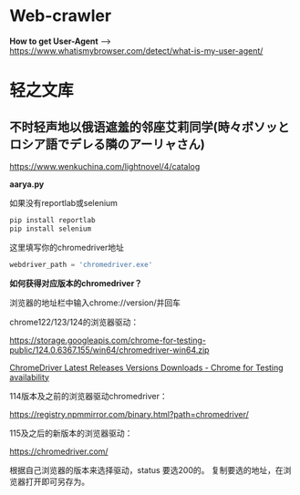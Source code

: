 # Web-crawler
**How to get User-Agent**
--> https://www.whatismybrowser.com/detect/what-is-my-user-agent/

# 轻之文库
## 不时轻声地以俄语遮羞的邻座艾莉同学(時々ボソッとロシア語でデレる隣のアーリャさん)

https://www.wenkuchina.com/lightnovel/4/catalog

**aarya.py**

如果没有reportlab或selenium

```python
pip install reportlab
pip install selenium
```

这里填写你的chromedriver地址

```python
webdriver_path = 'chromedriver.exe'
```

**如何获得对应版本的chromedriver？**

浏览器的地址栏中输入chrome://version/并回车

chrome122/123/124的浏览器驱动：

https://storage.googleapis.com/chrome-for-testing-public/124.0.6367.155/win64/chromedriver-win64.zip

[ChromeDriver Latest Releases Versions Downloads - Chrome for Testing availability](https://getwebdriver.com/chromedriver)

114版本及之前的浏览器驱动chromedriver：

https://registry.npmmirror.com/binary.html?path=chromedriver/

115及之后的新版本的浏览器驱动：

https://chromedriver.com/

根据自己浏览器的版本来选择驱动，status 要选200的。
复制要选的地址，在浏览器打开即可另存为。
